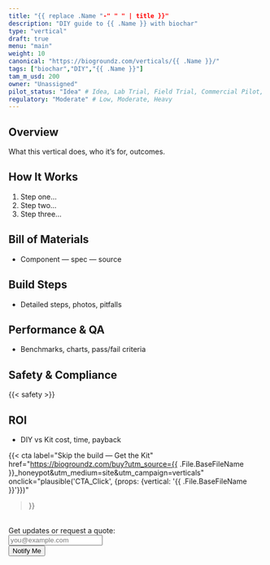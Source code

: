 ```yaml
---
title: "{{ replace .Name "-" " " | title }}"
description: "DIY guide to {{ .Name }} with biochar"
type: "vertical"
draft: true
menu: "main"
weight: 10
canonical: "https://biogroundz.com/verticals/{{ .Name }}/"
tags: ["biochar","DIY","{{ .Name }}"]
tam_m_usd: 200
owner: "Unassigned"
pilot_status: "Idea" # Idea, Lab Trial, Field Trial, Commercial Pilot, Launched
regulatory: "Moderate" # Low, Moderate, Heavy
---
```


## Overview
What this vertical does, who it’s for, outcomes.

## How It Works
1. Step one...
2. Step two...
3. Step three...

## Bill of Materials
- Component — spec — source

## Build Steps
- Detailed steps, photos, pitfalls

## Performance & QA
- Benchmarks, charts, pass/fail criteria

## Safety & Compliance
{{< safety >}}

## ROI
- DIY vs Kit cost, time, payback

<!-- Call to Action with UTM and Plausible tracking -->
{{< cta 
    label="Skip the build — Get the Kit"
    href="https://biogroundz.com/buy?utm_source={{ .File.BaseFileName }}_honeypot&utm_medium=site&utm_campaign=verticals"
    onclick="plausible('CTA_Click', {props: {vertical: '{{ .File.BaseFileName }}'}})" 
>}}

<!-- Optional: Email Signup Form to hit Elixir backend -->
<form id="lead-form" action="https://biogroundz.fly.io/leads" method="POST" style="margin-top: 2rem;">
  <label for="email">Get updates or request a quote:</label><br>
  <input type="email" id="email" name="email" required placeholder="you@example.com"><br>
  <input type="hidden" name="source" value="{{ .File.BaseFileName }}">
  <button type="submit">Notify Me</button>
</form>

<script>
  // Hook form to Plausible and Elixir
  document.getElementById('lead-form')?.addEventListener('submit', () => {
    plausible('LeadForm_Submit', {props: {vertical: '{{ .File.BaseFileName }}'}});
  });
</script>
